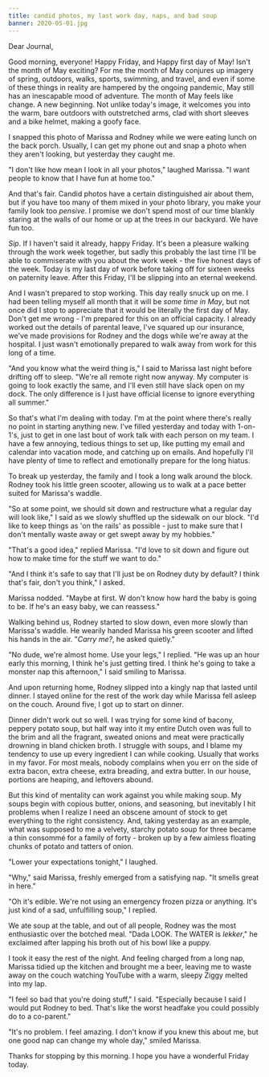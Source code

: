 ```yaml
---
title: candid photos, my last work day, naps, and bad soup
banner: 2020-05-01.jpg
---
```


Dear Journal,

Good morning, everyone!  Happy Friday, and Happy first day of May!
Isn't the month of May exciting?  For me the month of May conjures up
imagery of spring, outdoors, walks, sports, swimming, and travel, and
even if some of these things in reality are hampered by the ongoing
pandemic, May still has an inescapable mood of adventure.  The month
of May feels like change.  A new beginning.  Not unlike today's image,
it welcomes you into the warm, bare outdoors with outstretched arms,
clad with short sleeves and a bike helmet, making a goofy face.

I snapped this photo of Marissa and Rodney while we were eating lunch
on the back porch.  Usually, I can get my phone out and snap a photo
when they aren't looking, but yesterday they caught me.

"I don't like how mean I look in all your photos," laughed Marissa.
"I want people to know that I have fun at home too."

And that's fair.  Candid photos have a certain distinguished air about
them, but if you have too many of them mixed in your photo library,
you make your family look too _pensive_.  I promise we don't spend
most of our time blankly staring at the walls of our home or up at the
trees in our backyard.  We have fun too.

_Sip_.  If I haven't said it already, happy Friday.  It's been a
pleasure walking through the work week together, but sadly this
probably the last time I'll be able to commiserate with you about the
work week - the five honest days of the week.  Today is my last day of
work before taking off for sixteen weeks on paternity leave.  After
this Friday, I'll be slipping into an eternal weekend.

And I wasn't prepared to stop working.  This day really snuck up on
me.  I had been telling myself all month that it will be _some time in
May_, but not once did I stop to appreciate that it would be literally
the first day of May.  Don't get me wrong - I'm prepared for this on
an official capacity.  I already worked out the details of parental
leave, I've squared up our insurance, we've made provisions for Rodney
and the dogs while we're away at the hospital.  I just wasn't
emotionally prepared to walk away from work for this long of a time.

"And you know what the weird thing is," I said to Marissa last night
before drifting off to sleep.  "We're all remote right now anyway.  My
computer is going to look exactly the same, and I'll even still have
slack open on my dock.  The only difference is I just have official
license to ignore everything all summer."

So that's what I'm dealing with today.  I'm at the point where there's
really no point in starting anything new.  I've filled yesterday and
today with 1-on-1's, just to get in one last bout of work talk with
each person on my team.  I have a few annoying, tedious things to set
up, like putting my email and calendar into vacation mode, and
catching up on emails.  And hopefully I'll have plenty of time to
reflect and emotionally prepare for the long hiatus.

To break up yesterday, the family and I took a long walk around the
block.  Rodney took his little green scooter, allowing us to walk at a
pace better suited for Marissa's waddle.

"So at some point, we should sit down and restructure what a regular
day will look like," I said as we slowly shuffled up the sidewalk on
our block.  "I'd like to keep things as 'on the rails' as possible -
just to make sure that I don't mentally waste away or get swept away
by my hobbies."

"That's a good idea," replied Marissa.  "I'd love to sit down and
figure out how to make time for the stuff we want to do."

"And I think it's safe to say that I'll just be on Rodney duty by
default?  I think that's fair, don't you think," I asked.

Marissa nodded.  "Maybe at first.  W don't know how hard the baby is
going to be.  If he's an easy baby, we can reassess."

Walking behind us, Rodney started to slow down, even more slowly than
Marissa's waddle.  He wearily handed Marissa his green scooter and
lifted his hands in the air.  "_Carry me?_, he asked quietly."

"No dude, we're almost home.  Use your legs," I replied.  "He was up
an hour early this morning, I think he's just getting tired.  I think
he's going to take a monster nap this afternoon," I said smiling to
Marissa.

And upon returning home, Rodney slipped into a kingly nap that lasted
until dinner.  I stayed online for the rest of the work day while
Marissa fell asleep on the couch.  Around five, I got up to start on
dinner.

Dinner didn't work out so well.  I was trying for some kind of bacony,
peppery potato soup, but half way into it my entire Dutch oven was
full to the brim and all the fragrant, sweated onions and meat were
practically drowning in bland chicken broth.  I struggle with soups,
and I blame my tendency to use up every ingredient I can while
cooking.  Usually that works in my favor.  For most meals, nobody
complains when you err on the side of extra bacon, extra cheese, extra
breading, and extra butter.  In our house, portions are heaping, and
leftovers abound.

But this kind of mentality can work against you while making soup.  My
soups begin with copious butter, onions, and seasoning, but inevitably
I hit problems when I realize I need an obscene amount of stock to get
everything to the right consistency.  And, taking yesterday as an
example, what was supposed to me a velvety, starchy potato soup for
three became a thin consommé for a family of forty - broken up by a
few aimless floating chunks of potato and tatters of onion.

"Lower your expectations tonight," I laughed.

"Why," said Marissa, freshly emerged from a satisfying nap.  "It
smells great in here."

"Oh it's edible.  We're not using an emergency frozen pizza or
anything.  It's just kind of a sad, unfulfilling soup," I replied.

We ate soup at the table, and out of all people, Rodney was the most
enthusiastic over the botched meal.  "Dada LOOK.  The WATER is
_lekker_," he exclaimed after lapping his broth out of his bowl like a
puppy.

I took it easy the rest of the night.  And feeling charged from a long
nap, Marissa tidied up the kitchen and brought me a beer, leaving me
to waste away on the couch watching YouTube with a warm, sleepy Ziggy
melted into my lap.

"I feel so bad that you're doing stuff," I said.  "Especially because
I said I would put Rodney to bed.  That's like the worst headfake you
could possibly do to a co-parent."

"It's no problem.  I feel amazing.  I don't know if you knew this
about me, but one good nap can change my whole day," smiled Marissa.

Thanks for stopping by this morning.  I hope you have a wonderful
Friday today.
